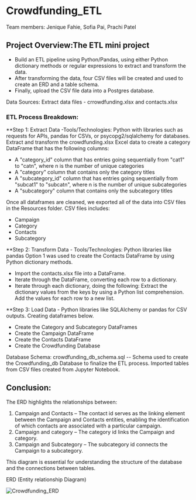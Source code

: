 # Crowdfunding_ETL

Team members: Jenique Fahie, Sofia Pai, Prachi Patel

## Project Overview:The ETL mini project
- Build an ETL pipeline using Python/Pandas,
using either Python dictionary methods or regular expressions to extract and transform the data.
- After transforming the data, four CSV files will be created and used to create an ERD and a table schema. 
- Finally, upload the CSV file data into a Postgres database.

Data Sources:
Extract data files - crrowdfunding.xlsx and contacts.xlsx

### ETL Process Breakdown:

**Step 1: Extract Data -Tools/Technologies: Python with libraries such as requests for APIs, pandas for CSVs, or psycopg2/sqlalchemy for databases.
Extract and transform the crowdfunding.xlsx Excel data to create a category DataFrame that has the following columns:
- A "category_id" column that has entries going sequentially from "cat1" to "catn", where n is the number of unique categories
- A "category" column that contains only the category titles
- A "subcategory_id" column that has entries going sequentially from "subcat1" to "subcatn", where n is the number of unique subcategories
- A "subcategory" column that contains only the subcategory titles

Once all dataframes are cleaned, we exported all of the data into CSV files in the Resources folder. CSV files includes:
- Campaign
- Category
- Contacts
- Subcategory

**Step 2: Transform Data - Tools/Technologies: Python libraries like pandas 
Option 1 was used to create the Contacts DataFrame by using Python dictionary methods.
- Import the contacts.xlsx file into a DataFrame.
- Iterate through the DataFrame, converting each row to a dictionary.
- Iterate through each dictionary, doing the following:
 Extract the dictionary values from the keys by using a Python list comprehension.
 Add the values for each row to a new list.

**Step 3: Load Data - Python libraries like SQLAlchemy or pandas for CSV outputs.
Creating dataframes below. 
- Create the Category and Subcategory DataFrames
- Create the Campaign DataFrame
- Create the Contacts DataFrame
- Create the Crowdfunding Database

Database Schema:
crowdfunding_db_schema.sql -- Schema used to create the Crowdfunding_db Database to finalize the ETL process. Imported tables from CSV files created from Jupyter Notebook.

## Conclusion: 

The ERD highlights the relationships between:

1.	Campaign and Contacts – The contact id serves as the linking element between the Campaign and Contacts entities, enabling the identification of which contacts are associated with a particular campaign. 
2.	Campaign and category – The category id links the Campaign and category. 
3.	Campaign and Subcategory – The subcategory id connects the Campaign to a subcategory. 


This diagram is essential for understanding the structure of the database and the connections between tables.

ERD (Entity relationship Diagram)

![Crowdfunding_ERD](https://github.com/user-attachments/assets/0ef2e29a-c2e9-4bc8-8697-4dec91fbbe0a)



